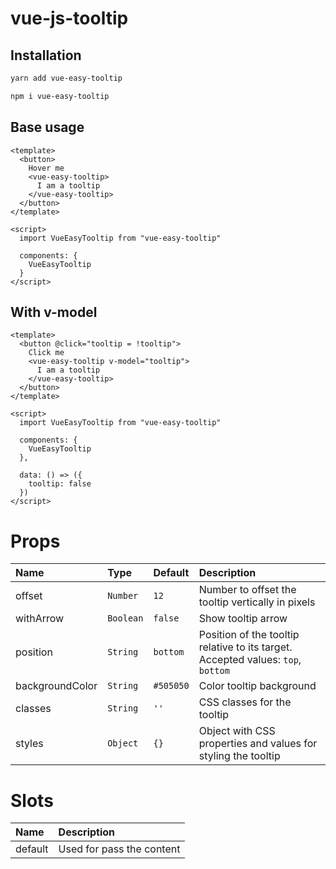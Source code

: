 # vue-js-tooltip

## Installation
``` sh
yarn add vue-easy-tooltip
```

``` sh
npm i vue-easy-tooltip
```

## Base usage
``` vue
<template>
  <button>
    Hover me
    <vue-easy-tooltip>
      I am a tooltip
    </vue-easy-tooltip>
  </button>
</template>

<script>
  import VueEasyTooltip from "vue-easy-tooltip"
  
  components: {
    VueEasyTooltip
  }
</script>
```

## With v-model
``` vue
<template>
  <button @click="tooltip = !tooltip">
    Click me
    <vue-easy-tooltip v-model="tooltip">
      I am a tooltip
    </vue-easy-tooltip>
  </button>
</template>

<script>
  import VueEasyTooltip from "vue-easy-tooltip"
  
  components: {
    VueEasyTooltip
  },
  
  data: () => ({
    tooltip: false
  })
</script>
```

# Props

| Name                   | Type            | Default       | Description                                                                      |
| :----------------------|:----------------|:--------------|:---------------------------------------------------------------------------------|
| offset                  | `Number`       | `12`          | Number to offset the tooltip vertically in pixels                                |
| withArrow               | `Boolean`      | `false`       | Show tooltip arrow                                                               |
| position                | `String`       | `bottom`      | Position of the tooltip relative to its target. Accepted values: `top`, `bottom` |
| backgroundColor         | `String`       | `#505050`     | Color tooltip background                                                         |
| classes                 | `String`       | `''`          | CSS classes for the tooltip                                                      |
| styles                  | `Object`       | `{}`          | Object with CSS properties and values for styling the tooltip                    |

# Slots

| Name                   | Description                                                |
| :----------------------|:-----------------------------------------------------------|
| default                | Used for pass the content                                  |
